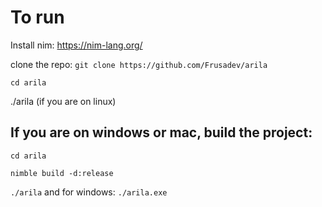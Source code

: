 # To run
Install nim: https://nim-lang.org/

clone the repo: `git clone https://github.com/Frusadev/arila`

`cd arila`

./arila (if you are on linux)

## If you are on windows or mac, build the project:

`cd arila`

`nimble build -d:release`

`./arila` and for windows: `./arila.exe`
